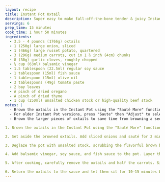 ```yaml
---
layout: recipe
title: Instant Pot Oxtail
description: Super easy to make fall-off-the-bone tender & juicy Instant Pot Oxtail! Fall in love with the buttery rich beefy flavors paired with the satisfying gelatin-rich & tender beef. Comforting & delicious!
servings: 6
prep_time: 15 minutes
cook_time: 1 hour 50 minutes
ingredients:
  - 3.5 - 4 pounds (1766g) oxtails
  - 1 (250g) large onion, sliced
  - 1 (466g) large russet potato, quartered
  - 3 (296g) medium carrots, cut in 1 ½ inch (4cm) chunks
  - 8 (30g) garlic cloves, roughly chopped
  - ¼ cup (63ml) balsamic vinegar
  - 1.5 tablespoon (22.5ml) regular soy sauce
  - 1 tablespoon (15ml) fish sauce
  - 1 tablespoon (15ml) olive oil
  - 3 tablespoons (49g) tomato paste
  - 2 bay leaves
  - A pinch of dried oregano
  - A pinch of dried thyme
  - 1 cup (250ml) unsalted chicken stock or high-quality beef stock
notes: |
  - Brown the oxtails in the Instant Pot using the "Sauté More" function before cooking.
  - For older Instant Pot versions, press "Saute" then "Adjust" to select "More" mode.
  - Brown the larger pieces of oxtails to save time from browning a second batch.

1. Brown the oxtails in the Instant Pot using the "Sauté More" function. Heat the pot until it displays "HOT," then add olive oil and season the oxtails with salt and black pepper. Brown each side for 5 minutes.

2. Set aside the browned oxtails. Add sliced onions and sauté for 2 minutes. Add tomato paste, bay leaves, oregano, thyme, and garlic, then sauté for another 3 minutes.

3. Deglaze the pot with unsalted stock, scrubbing the flavorful brown bits off the bottom.

4. Add balsamic vinegar, soy sauce, and fish sauce to the pot. Layer the carrots and potatoes on top of the oxtails. Close the lid, set the Venting Knob to "Sealing," and pressure cook at high pressure for 40 minutes with a natural release of 20 minutes.

5. After cooking, carefully remove the oxtails and half the carrots. Simmer the sauce and mash the remaining carrots and potatoes to thicken it. Season with salt and pepper to taste.

6. Return the oxtails to the sauce and let them sit for 10–15 minutes before serving. Serve immediately or the next day for enhanced flavor.
---
```

